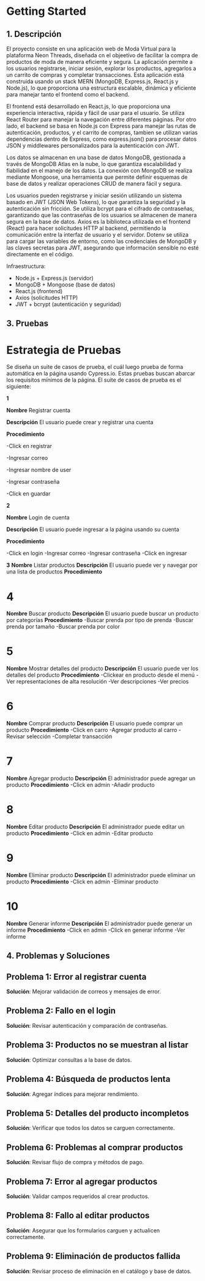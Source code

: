 # Getting Started 

## 1. Descripción

El proyecto consiste en una aplicación web de Moda Virtual para la plataforma Neon Threads, diseñada cn el objeetivo de facilitar la compra de productos de moda de manera eficiente y segura. La aplicación permite a los usuarios registrarse, iniciar sesión, explorar los productos, agregarlos a un carrito de compras y completar transacciones. Esta aplicación está construida usando un stack MERN (MongoDB, Express.js, React.js y Node.js), lo que proporciona una estructura escalable, dinámica y eficiente para manejar tanto el frontend como el backend. 

El frontend está desarrollado en React.js, lo que proporciona una experiencia interactiva, rápida y fácil de usar para el usuario. Se utiliza React Router para manejar la navegación entre diferentes páginas. Por otro lado, el backend se basa en Node.js con Express para manejar las rutas de autenticación, productos, y el carrito de compras, tambien se utilizan varias dependencias dentro de Express, como express.json() para procesar datos JSON y middlewares personalizados para la autenticación con JWT. 

Los datos se almacenan en una base de datos MongoDB, gestionada a través de MongoDB Atlas en la nube, lo que garantiza escalabilidad y fiabilidad en el manejo de los datos. La conexión con MongoDB se realiza mediante Mongoose, una herramienta que permite definir esquemas de base de datos y realizar operaciones CRUD de manera fácil y segura. 

Los usuarios pueden registrarse y iniciar sesión utilizando un sistema basado en JWT (JSON Web Tokens), lo que garantiza la seguridad y la autenticación sin fricción. Se utiliza bcrypt para el cifrado de contraseñas, garantizando que las contraseñas de los usuarios se almacenen de manera segura en la base de datos. Axios es la biblioteca utilizada en el frontend (React) para hacer solicitudes HTTP al backend, permitiendo la comunicación entre la interfaz de usuario y el servidor. Dotenv se utiliza para cargar las variables de entorno, como las credenciales de MongoDB y las claves secretas para JWT, asegurando que información sensible no esté directamente en el código. 

Infraestructura:
- Node.js + Express.js (servidor)
- MongoDB + Mongoose (base de datos)
- React.js (frontend)
- Axios (solicitudes HTTP)
- JWT + bcrypt (autenticación y seguridad)

## 3. Pruebas
# Estrategia de Pruebas
Se diseña un suite de casos de prueba, el cuál luego prueba de forma automática en la página usando Cypress.io.
Estas pruebas buscan abarcar los requisitos mínimos de la página.
El suite de casos de prueba es el siguiente:


**1**

**Nombre** Registrar cuenta

**Descripción** El usuario puede crear y registrar una cuenta

**Procedimiento** 

  -Click en registrar
  
  -Ingresar correo
  
  -Ingresar nombre de user
  
  -Ingresar contraseña
  
  -Click en guardar
  
**2**

**Nombre** Login de cuenta

**Descripción** El usuario puede ingresar a la página usando su cuenta

**Procedimiento** 

  -Click en login
  -Ingresar correo
  -Ingresar contraseña
  -Click en ingresar
  
**3**
**Nombre** Listar productos
**Descripción** El usuario puede ver y navegar por una lista de productos
**Procedimiento** 

# 4
**Nombre** Buscar producto
**Descripción** El usuario puede buscar un producto por categorías
**Procedimiento** 
  -Buscar prenda por tipo de prenda
  -Buscar prenda por tamaño
  -Buscar prenda por color
  
# 5
**Nombre** Mostrar detalles del producto
**Descripción** El usuario puede ver los detalles del producto
**Procedimiento** 
  -Clickear en producto desde el menú
  -Ver representaciones de alta resolución
  -Ver descripciones
  -Ver precios
  
# 6
**Nombre** Comprar producto
**Descripción** El usuario puede comprar un producto
**Procedimiento** 
  -Click en carro
  -Agregar producto al carro
  -Revisar selección
  -Completar transacción
  
# 7
**Nombre** Agregar producto
**Descripción** El administrador puede agregar un producto
**Procedimiento**
  -Click en admin
  -Añadir producto
  
# 8
**Nombre** Editar producto
**Descripción** El administrador puede editar un producto
**Procedimiento**
  -Click en admin
  -Editar producto
  
# 9
**Nombre** Eliminar producto
**Descripción** El administrador puede eliminar un producto
**Procedimiento**
  -Click en admin
  -Eliminar producto
  
# 10
**Nombre** Generar informe
**Descripción** El administrador puede generar un informe
**Procedimiento**
  -Click en admin
  -Click en generar informe
  -Ver informe

## 4. Problemas y Soluciones

## Problema 1: Error al registrar cuenta
**Solución**: Mejorar validación de correos y mensajes de error.

## Problema 2: Fallo en el login
**Solución**: Revisar autenticación y comparación de contraseñas.

## Problema 3: Productos no se muestran al listar
**Solución**: Optimizar consultas a la base de datos.

## Problema 4: Búsqueda de productos lenta
**Solución**: Agregar índices para mejorar rendimiento.

## Problema 5: Detalles del producto incompletos
**Solución**: Verificar que todos los datos se carguen correctamente.

## Problema 6: Problemas al comprar productos
**Solución**: Revisar flujo de compra y métodos de pago.

## Problema 7: Error al agregar productos
**Solución**: Validar campos requeridos al crear productos.

## Problema 8: Fallo al editar productos
**Solución**: Asegurar que los formularios carguen y actualicen correctamente.

## Problema 9: Eliminación de productos fallida
**Solución**: Revisar proceso de eliminación en el catálogo y base de datos.

